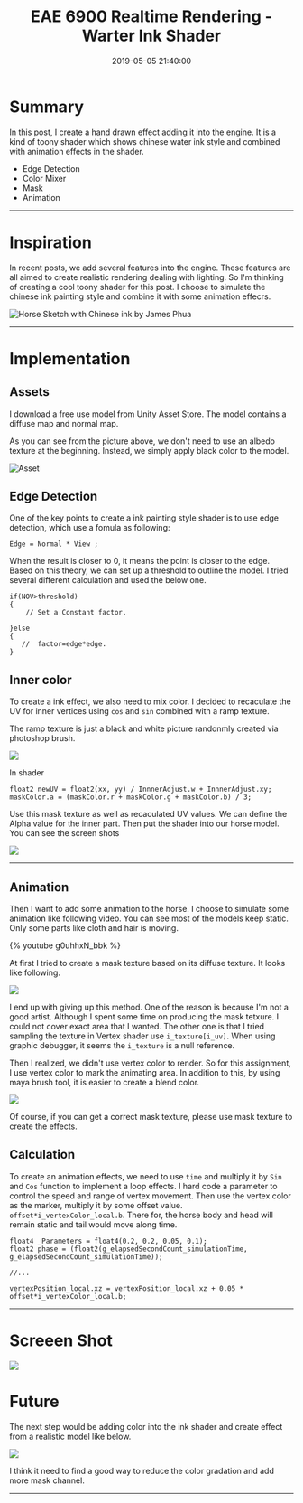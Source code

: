 ﻿---
title: EAE 6900 Realtime Rendering - Warter Ink Shader
date: 2019-05-05 21:40:00
tags: 
- Entertainment Arts Engineering 
- Realtime Rendering
- CubeMap
- EAE 6900
categories: 
- Game Engine
- Realtime Rendering
thumbnail: https://i.loli.net/2019/05/06/5ccfb7adc275d.jpg
toc: true
---

# Summary 


In this post, I create a hand drawn effect adding it into the engine. It is a kind of toony shader which shows chinese water ink style and combined with animation effects in the shader.

- Edge Detection
- Color Mixer
- Mask
- Animation



<!--more--> 

---

# Inspiration 


In recent posts, we add several features into the engine. These features are all aimed to create realistic rendering dealing with lighting. So I'm thinking of creating a cool toony shader for this post. I choose to simulate the chinese ink painting style and combine it with some animation effecrs.

![Horse Sketch with Chinese ink by James Phua](https://i.loli.net/2019/05/06/5ccfb15040902.jpg)


----

# Implementation


## Assets


I download a free use model from Unity Asset Store. The model contains a diffuse map and normal map.

As you can see from the picture above, we don't need to use an albedo texture at the beginning. Instead, we simply apply black color to the model.

![Asset](https://i.loli.net/2019/05/06/5ccfb885de8cc.jpg)


## Edge Detection

One of the key points to create a ink painting style shader is to use edge detection, which use a fomula as following:

```
Edge = Normal * View ;
```

When the result is closer to 0, it means the point is closer to the edge. Based on this theory, we can set up a threshold to outline the model. I tried several different calculation and used the below one.

```
if(NOV>threshold)
{
    // Set a Constant factor.
    
}else
{
   //  factor=edge*edge.
}
```

## Inner color

To create a ink effect, we also need to mix color. I decided to recaculate the UV for inner vertices using `cos` and `sin` combined with a ramp texture.

The ramp texture is just a black and white picture randonmly created via photoshop brush.

![](https://i.loli.net/2019/05/06/5ccfba68a9901.jpg)


In shader

```
float2 newUV = float2(xx, yy) / InnnerAdjust.w + InnnerAdjust.xy;
maskColor.a = (maskColor.r + maskColor.g + maskColor.b) / 3;
```

Use this mask texture as well as recaculated UV values. We can define the Alpha value for the inner part. Then put the shader into our horse model. You can see the screen shots


![](https://i.loli.net/2019/05/06/5ccfb7adc275d.jpg)


--------------------- 


## Animation


Then I want to add some animation to the horse. I choose to simulate some animation like following video. You can see most of the models keep static. Only some parts like cloth and hair is moving.

{% youtube g0uhhxN_bbk %}  





At first I tried to create a mask texture based on its diffuse texture. It looks like following.

![](https://i.loli.net/2019/05/06/5ccfba66d9a1f.png)

I end up with giving up this method. One of the reason is because I'm not a good artist. Although I spent some time on producing the mask tetxure. I could not cover exact area that I wanted. The other one is that I tried sampling the texture in Vertex shader use `i_texture[i_uv]`. When using graphic debugger, it seems the `i_texture` is a null reference.


Then I realized, we didn't use vertex color to render. So for this assignment, I use vertex color to mark the animating area. In addition to this, by using maya brush tool, it is easier to create a blend color.


![](https://i.loli.net/2019/05/06/5ccfbc53c3749.jpg)

Of course, if you can get a correct mask texture, please use mask texture to create the effects.


## Calculation


To create an animation effects, we need to use `time` and multiply it by `Sin` and `Cos` function to implement a loop effects.  I hard code a parameter to control the speed and range of vertex movement. Then use the vertex color as the marker,  multiply it by some offset value. `offset*i_vertexColor_local.b`. There for, the horse body and head will remain static and tail would move along time.


```
float4 _Parameters = float4(0.2, 0.2, 0.05, 0.1);
float2 phase = (float2(g_elapsedSecondCount_simulationTime,
g_elapsedSecondCount_simulationTime));

//...

vertexPosition_local.xz = vertexPosition_local.xz + 0.05 * offset*i_vertexColor_local.b;
```

---

# Screeen Shot


![](https://i.loli.net/2019/05/06/5ccfbf7024eff.gif)



# Future

The next step would be adding color into the ink shader and create effect from a realistic model like below.

![](https://i.loli.net/2019/05/06/5ccfbe8ada35e.jpg)

I think it need to find a good way to reduce the color gradation and add more mask channel.


---









